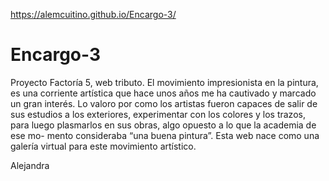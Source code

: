 https://alemcuitino.github.io/Encargo-3/
# Encargo-3

Proyecto Factoría 5, web tributo.
El movimiento impresionista en la pintura, es una corriente artística que hace unos años me ha cautivado y marcado un gran interés. Lo valoro por como los artistas fueron capaces de salir de sus estudios a los exteriores, experimentar con los colores y los trazos, para luego plasmarlos en sus obras, algo opuesto a lo que la academia de ese mo- mento consideraba “una buena pintura”.
Esta web nace como una galería virtual para este movimiento artístico.

Alejandra
